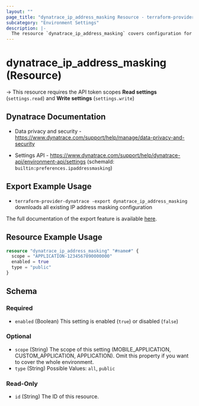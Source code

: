 ```yaml
---
layout: ""
page_title: "dynatrace_ip_address_masking Resource - terraform-provider-dynatrace"
subcategory: "Environment Settings"
description: |-
  The resource `dynatrace_ip_address_masking` covers configuration for IP address masking
---
```


# dynatrace_ip_address_masking (Resource)

-> This resource requires the API token scopes **Read settings** (`settings.read`) and **Write settings** (`settings.write`)

## Dynatrace Documentation

- Data privacy and security - https://www.dynatrace.com/support/help/manage/data-privacy-and-security

- Settings API - https://www.dynatrace.com/support/help/dynatrace-api/environment-api/settings (schemaId: `builtin:preferences.ipaddressmasking`)

## Export Example Usage

- `terraform-provider-dynatrace -export dynatrace_ip_address_masking` downloads all existing IP address masking configuration

The full documentation of the export feature is available [here](https://dt-url.net/h203qmc).

## Resource Example Usage

```terraform
resource "dynatrace_ip_address_masking" "#name#" {
  scope = "APPLICATION-1234567890000000"
  enabled = true
  type = "public"
}
```

<!-- schema generated by tfplugindocs -->
## Schema

### Required

- `enabled` (Boolean) This setting is enabled (`true`) or disabled (`false`)

### Optional

- `scope` (String) The scope of this setting (MOBILE_APPLICATION, CUSTOM_APPLICATION, APPLICATION). Omit this property if you want to cover the whole environment.
- `type` (String) Possible Values: `all`, `public`

### Read-Only

- `id` (String) The ID of this resource.
 